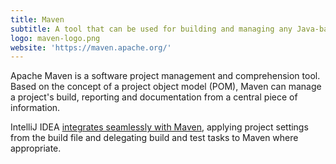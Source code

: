 ```yaml
---
title: Maven
subtitle: A tool that can be used for building and managing any Java-based project.
logo: maven-logo.png
website: 'https://maven.apache.org/'
---
```


Apache Maven is a software project management and comprehension tool. Based on the concept of a project object model (POM), Maven can manage a project's build, reporting and documentation from a central piece of information.

IntelliJ IDEA [integrates seamlessly with Maven](https://www.jetbrains.com/help/idea/maven-support.html), applying project settings from the build file and delegating build and test tasks to Maven where appropriate.

